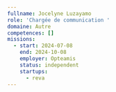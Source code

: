 ```yaml
---
fullname: Jocelyne Luzayamo
role: 'Chargée de communication '
domaine: Autre
competences: []
missions:
  - start: 2024-07-08
    end: 2024-10-08
    employer: Opteamis
    status: independent
    startups:
      - reva
---
```

